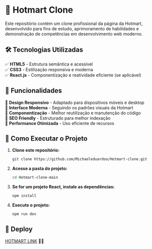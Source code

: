 # 🚀 Hotmart Clone

Este repositório contém um clone profissional da página da Hotmart, desenvolvido para fins de estudo, aprimoramento de habilidades e demonstração de competências em desenvolvimento web moderno.

## 🛠 Tecnologias Utilizadas

✅ **HTML5** - Estrutura semântica e acessível <br>
✅ **CSS3** - Estilização responsiva e moderna <br>
✅ **React.js** - Componentização e reatividade eficiente (se aplicável) <br>

## 🎯 Funcionalidades

🔹 **Design Responsivo** - Adaptado para dispositivos móveis e desktop <br>
🔹 **Interface Moderna** - Seguindo os padrões visuais da Hotmart <br>
🔹 **Componentização** - Melhor reutilização e manutenção do código <br>
🔹 **SEO Friendly** - Estruturado para melhor indexação <br>
🔹 **Performance Otimizada** - Uso eficiente de recursos <br>

## 🚀 Como Executar o Projeto

1. **Clone este repositório:**
   ```bash
   git clone https://github.com/Michaeleduardoo/Hotmart-clone.git
   ```
2. **Acesse a pasta do projeto:**
   ```bash
   cd Hotmart-clone-main
   ```
3. **Se for um projeto React, instale as dependências:**
   ```bash
   npm install
   ```
4. **Execute o projeto:**
   ```bash
   npm run dev
   ```

## 📌 Deploy

[HOTMART LINK](https://hotmart-clone.vercel.app/) 🧑‍💻

